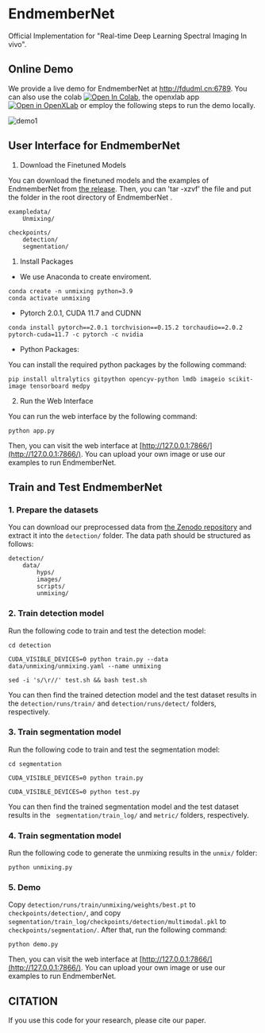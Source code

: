 # EndmemberNet
Official Implementation for "Real-time Deep Learning Spectral Imaging In vivo".
## Online Demo

We provide a live demo for EndmemberNet at http://fdudml.cn:6789. You can also use the colab <a target="_blank" href="https://colab.research.google.com/github/cxm12/UNiFMIR/blob/main/UniFMIR.ipynb"><img src="https://colab.research.google.com/assets/colab-badge.svg" alt="Open In Colab"/></a>, the openxlab app [![Open in OpenXLab](https://cdn-static.openxlab.org.cn/app-center/openxlab_app.svg)](https://openxlab.org.cn/apps/detail/ryanhe312/UniFMIR) or employ the following steps to run the demo locally.

![demo1](G:\dl\unmixing\ui\github\demo\demo1.png)

## User Interface for EndmemberNet

1. Download the Finetuned Models

You can download the finetuned models and the examples of EndmemberNet from [the release](https://github.com/cxm12/UNiFMIR/releases). Then, you can 'tar -xzvf' the file and put the folder in the root directory of EndmemberNet .

```
exampledata/
    Unmixing/

checkpoints/
    detection/
    segmentation/
```

1. Install Packages 

* We use Anaconda to create enviroment.

```
conda create -n unmixing python=3.9
conda activate unmixing
```

* Pytorch 2.0.1, CUDA 11.7 and CUDNN 

```
conda install pytorch==2.0.1 torchvision==0.15.2 torchaudio==2.0.2 pytorch-cuda=11.7 -c pytorch -c nvidia
```

* Python Packages: 

You can install the required python packages by the following command:

```
pip install ultralytics gitpython opencyv-python lmdb imageio scikit-image tensorboard medpy
```

2. Run the Web Interface

You can run the web interface by the following command:

```
python app.py
```

Then, you can visit the web interface at [http://127.0.0.1:7866/](http://127.0.0.1:7866/). You can upload your own image or use our examples to run EndmemberNet.

## Train and Test EndmemberNet

### 1. Prepare the datasets

You can download our preprocessed data from [the Zenodo repository](https://doi.org/10.5281/zenodo.8401470) and extract it into the `detection/` folder. The data path should be structured as follows:

```
detection/
    data/
    	hyps/
    	images/
    	scripts/
    	unmixing/
```

### 2. Train detection model

Run the following code to train and test the detection model:

```
cd detection

CUDA_VISIBLE_DEVICES=0 python train.py --data data/unmixing/unmixing.yaml --name unmixing

sed -i 's/\r//' test.sh && bash test.sh
```

You can then find the trained detection model and the test dataset results in the `detection/runs/train/` and `detection/runs/detect/` folders, respectively.

### 3. Train segmentation model

Run the following code to train and test the segmentation model:

```
cd segmentation

CUDA_VISIBLE_DEVICES=0 python train.py

CUDA_VISIBLE_DEVICES=0 python test.py
```

You can then find the trained segmentation model and the test dataset results in the ` segmentation/train_log/` and `metric/` folders, respectively.

### 4. Train segmentation model

Run the following code to generate the unmixing results in the `unmix/` folder:

```
python unmixing.py
```

### 5. Demo

Copy `detection/runs/train/unmixing/weights/best.pt` to `checkpoints/detection/`, and copy `segmentation/train_log/checkpoints/detection/multimodal.pkl` to `checkpoints/segmentation/`. After that, run the following command:

```
python demo.py
```

Then, you can visit the web interface at [http://127.0.0.1:7866/](http://127.0.0.1:7866/). You can upload your own image or use our examples to run EndmemberNet.


## CITATION

If you use this code for your research, please cite our paper.

```bibtex

```